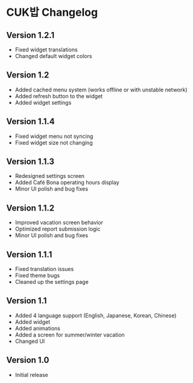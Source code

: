 # CUK밥 Changelog

## Version 1.2.1
- Fixed widget translations
- Changed default widget colors

## Version 1.2
- Added cached menu system (works offline or with unstable network)
- Added refresh button to the widget
- Added widget settings

## Version 1.1.4
- Fixed widget menu not syncing 
- Fixed widget size not changing

## Version 1.1.3
- Redesigned settings screen
- Added Café Bona operating hours display
- Minor UI polish and bug fixes

## Version 1.1.2
- Improved vacation screen behavior
- Optimized report submission logic
- Minor UI polish and bug fixes

## Version 1.1.1
- Fixed translation issues
- Fixed theme bugs
- Cleaned up the settings page

## Version 1.1
- Added 4 language support (English, Japanese, Korean, Chinese)
- Added widget
- Added animations
- Added a screen for summer/winter vacation
- Changed UI

## Version 1.0
- Initial release
